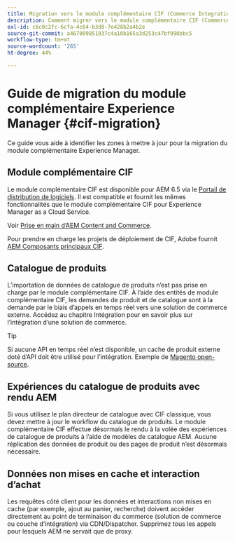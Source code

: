 ```yaml
---
title: Migration vers le module complémentaire CIF (Commerce Integration Framework) AEM
description: Comment migrer vers le module complémentaire CIF (Commerce Integration Framework) d’AEM à partir d’une ancienne version
exl-id: c6c0c2fc-6cfa-4c64-b3d8-7e428b2a4b2e
source-git-commit: a467009851937c4a10b165a3d253c47bf990bbc5
workflow-type: tm+mt
source-wordcount: '265'
ht-degree: 44%

---
```


# Guide de migration du module complémentaire Experience Manager {#cif-migration}

Ce guide vous aide à identifier les zones à mettre à jour pour la migration du module complémentaire Experience Manager.

## Module complémentaire CIF

Le module complémentaire CIF est disponible pour AEM 6.5 via le [Portail de distribution de logiciels](https://experience.adobe.com/#/downloads/content/software-distribution/en/aem.html). Il est compatible et fournit les mêmes fonctionnalités que le module complémentaire CIF pour Experience Manager as a Cloud Service.

Voir [Prise en main d’AEM Content and Commerce](getting-started.md).

Pour prendre en charge les projets de déploiement de CIF, Adobe fournit [AEM Composants principaux CIF](https://github.com/adobe/aem-core-cif-components).

## Catalogue de produits

L’importation de données de catalogue de produits n’est pas prise en charge par le module complémentaire CIF. À l’aide des entités de module complémentaire CIF, les demandes de produit et de catalogue sont à la demande par le biais d’appels en temps réel vers une solution de commerce externe. Accédez au chapitre Intégration pour en savoir plus sur l’intégration d’une solution de commerce.

>[!TIP]
>
>Si aucune API en temps réel n’est disponible, un cache de produit externe doté d’API doit être utilisé pour l’intégration. Exemple de [Magento open-source](https://business.adobe.com/products/magento/open-source.html).

## Expériences du catalogue de produits avec rendu AEM

Si vous utilisez le plan directeur de catalogue avec CIF classique, vous devez mettre à jour le workflow du catalogue de produits. Le module complémentaire CIF effectue désormais le rendu à la volée des expériences de catalogue de produits à l’aide de modèles de catalogue AEM. Aucune réplication des données de produit ou des pages de produit n’est désormais nécessaire.

## Données non mises en cache et interaction d’achat

Les requêtes côté client pour les données et interactions non mises en cache (par exemple, ajout au panier, recherche) doivent accéder directement au point de terminaison du commerce (solution de commerce ou couche d’intégration) via CDN/Dispatcher. Supprimez tous les appels pour lesquels AEM ne servait que de proxy.
